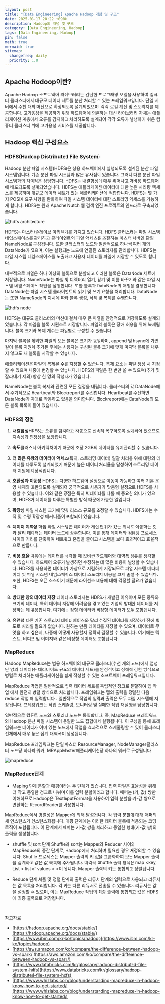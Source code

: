 ```yaml
---
layout: post
title: "[Data Engineering] Apache Hadoop 개념 및 구조"
date: 2025-03-17 20:22 +0900
description: Hadoop의 개념 및 구조
category: [Data Engineering, Hadoop]
tags: [Data Engineering, Hadoop]
pin: false
math: true
mermaid: true
sitemap:
  changefreq: daily
  priority: 1.0
---
```


## Apache Hodoop이란?
Apache Hadoop 소프트웨어 라이브러리는 간단한 프로그래밍 모델을 사용하여 컴퓨터 클러스터에서 대규모 데이터 세트를 분산 처리할 수 있는 프레임워크입니다. 단일 서버에서 수천 대의 머신으로 확장되도록 설계되었으며, 각각 로컬 계산 및 스토리지를 제공합니다. 고가용성을 제공하기 위해 하드웨어에 의존하는 대신 라이브러리 자체는 애플리케이션 계층에서 오류를 감지하고 처리하도록 설계되어 각각 오류가 발생하기 쉬운 컴퓨터 클러스터 위에 고가용성 서비스를 제공합니다.

## Hadoop 핵심 구성요소

### HDFS(Hadoop Distributed File System)
Hadoop 분산 파일 시스템(HDFS)은 상용 하드웨어에서 실행되도록 설계된 분산 파일 시스템입니다. 기존 분산 파일 시스템과 많은 유사점이 있습니다. 그러나 다른 분산 파일 시스템과의 차이점은 상당합니다. HDFS는 내결함성이 매우 뛰어나고 저비용 하드웨어에 배포되도록 설계되었습니다. HDFS는 애플리케이션 데이터에 대한 높은 처리량 액세스를 제공하며 대규모 데이터 세트가 있는 애플리케이션에 적합합니다. HDFS는 몇 가지 POSIX 요구 사항을 완화하여 파일 시스템 데이터에 대한 스트리밍 액세스를 가능하게 합니다. HDFS는 원래 Apache Nutch 웹 검색 엔진 프로젝트의 인프라로 구축되었습니다.

![hdfs architecture](/assets/img/data_engineering/hadoop/hdfsarchitecture.png)

HDFS는 마스터/슬레이브 아키텍처를 가지고 있습니다. HDFS 클러스터는 파일 시스템 네임스페이스를 관리하고 클라이언트의 파일 액세스를 조절하는 마스터 서버인 단일 NameNode로 구성됩니다. 또한 클러스터의 노드당 일반적으로 하나씩 여러 개의 DataNode가 있으며, 이는 실행되는 노드에 연결된 스토리지를 관리합니다. HDFS는 파일 시스템 네임스페이스를 노출하고 사용자 데이터를 파일에 저장할 수 있도록 합니다. 

내부적으로 파일은 하나 이상의 블록으로 분할되고 이러한 블록은 DataNode 세트에 저장됩니다. NameNode는 파일 및 디렉터리 열기, 닫기 및 이름 바꾸기와 같은 파일 시스템 네임스페이스 작업을 실행합니다. 또한 블록과 DataNode의 매핑을 결정합니다. DataNode는 파일 시스템 클라이언트의 읽기 및 쓰기 요청을 처리합니다. DataNode는 또한 NameNode의 지시에 따라 블록 생성, 삭제 및 복제를 수행합니다.

![hdfs node](/assets/img/data_engineering/hadoop/hdfsdatanodes.png)

HDFS는 대규모 클러스터의 머신에 걸쳐 매우 큰 파일을 안정적으로 저장하도록 설계되었습니다. 각 파일을 블록 시퀀스로 저장합니다. 파일의 블록은 장애 허용을 위해 복제됩니다. 블록 크기와 복제 계수는 파일별로 구성할 수 있습니다.

마지막 블록을 제외한 파일의 모든 블록은 크기가 동일하며, append 및 hsync에 가변 길이 블록 지원이 추가된 후에는 사용자는 구성된 블록 크기에 맞게 마지막 블록을 채우지 않고도 새 블록을 시작할 수 있습니다.

애플리케이션은 파일의 복제본 수를 지정할 수 있습니다. 복제 요소는 파일 생성 시 지정할 수 있으며 나중에 변경할 수 있습니다. HDFS의 파일은 한 번만 쓸 수 있으며(추가 및 잘라내기 제외) 항상 한 명의 작성자가 있습니다.

NameNode는 블록 복제와 관련된 모든 결정을 내립니다. 클러스터의 각 DataNode에서 주기적으로 Heartbeat와 Blockreport를 수신합니다. Heartbeat를 수신하면 DataNode가 제대로 작동하고 있음을 의미합니다. Blockreport에는 DataNode의 모든 블록 목록이 들어 있습니다.

### HDFS의 장점

1. **내결함성**HDFS는 오류를 탐지하고 자동으로 신속히 복구하도록 설계되어 있으므로 지속성과 안정성을 보장합니다.

2. **속도**클러스터 아키텍처이기 때문에 초당 2GB의 데이터를 유지관리할 수 있습니다.

3. **더 많은 유형의 데이터에 액세스**(특히, 스트리밍 데이터) 일괄 처리를 위해 대량의 데이터를 다루도록 설계되었기 때문에 높은 데이터 처리율을 달성하여 스트리밍 데이터 지원에 이상적입니다.

4. **호환성과 이동성** HDFS는 다양한 하드웨어 설정으로 이동이 가능하고 여러 기본 운영 체제와 호환되도록 설계되어 궁극적으로 사용자가 맞춤형 설정으로 HDFS를 사용할 수 있습니다. 이와 같은 장점은 특히 빅데이터를 다룰 때 중요한 의미가 있으며, HDFS가 데이터를 다루는 특별한 방식 때문에 가능한 일입니다.

5. **확장성** 파일 시스템 크기에 맞춰 리소스 규모를 조정할 수 있습니다. HDFS에는 수직 및 수평 확장성 메커니즘이 포함되어 있습니다.

6. **데이터 지역성** 하둡 파일 시스템은 데이터가 계산 단위가 있는 위치로 이동하는 것과 달리 데이터는 데이터 노드에 상주합니다. 이를 통해 데이터와 컴퓨팅 프로세스 사이의 거리를 단축하여 네트워크 혼잡을 줄이고 시스템을 보다 효과적이고 효율적으로 만듭니다.

7. **비용 효율** 처음에는 데이터를 생각할 때 값비싼 하드웨어와 대역폭 점유를 생각할 수 있습니다. 하드웨어 오류가 발생하면 수정하는 데 많은 비용이 발생할 수 있습니다. HDFS를 사용하면 데이터가 가상으로 저렴하게 저장되므로 파일 시스템 메타데이터 및 파일 시스템 네임스페이스 데이터 스토리지 비용을 크게 줄일 수 있습니다. 또한, HDFS는 오픈 소스이기 때문에 라이선스 비용에 대해 걱정할 필요가 없습니다.

8. **방대한 양의 데이터 저장** 데이터 스토리지는 HDFS가 개발된 이유이며 모든 종류와 크기의 데이터, 특히 데이터 저장에 어려움을 겪고 있는 기업의 방대한 데이터를 저장하는 데 유용합니다. 여기에는 정형 데이터와 비정형 데이터가 모두 포함됩니다.

9. **유연성** 다른 기존 스토리지 데이터베이스와 달리 수집된 데이터를 저장하기 전에 별도로 처리할 필요가 없습니다. 원하는 만큼 데이터를 저장할 수 있으며, 데이터로 무엇을 하고 싶은지, 나중에 어떻게 사용할지 정확히 결정할 수 있습니다. 여기에는 텍스트, 비디오 및 이미지와 같은 비정형 데이터도 포함됩니다.

### MapReduce
Hadoop MapReduce는 범용 하드웨어의 대규모 클러스터(수천 개의 노드)에서 엄청난 양의 데이터(수 테라바이트 규모의 데이터 세트)를 안정적이고 장애에 강한 방식으로 병렬로 처리하는 애플리케이션을 쉽게 작성할 수 있는 소프트웨어 프레임워크입니다.

MapReduce 작업은 일반적으로 입력 데이터 세트를 독립적인 청크로 분할하여 맵 작업 에서 완전히 병렬 방식으로 처리합니다. 프레임워크는 맵의 출력을 정렬한 다음 reduce 작업 에 입력합니다 . 일반적으로 작업의 입력과 출력은 모두 파일 시스템에 저장됩니다. 프레임워크는 작업 스케줄링, 모니터링 및 실패한 작업 재실행을 담당합니다.

일반적으로 컴퓨트 노드와 스토리지 노드는 동일합니다. 즉, MapReduce 프레임워크와 Hadoop 분산 파일 시스템이 동일한 노드 집합에서 실행됩니다. 이 구성을 통해 프레임워크는 데이터가 이미 있는 노드에서 작업을 효과적으로 스케줄링할 수 있어 클러스터 전체에서 매우 높은 집계 대역폭이 생성됩니다.

MapReduce 프레임워크는 단일 마스터 ResourceManager, NodeManager클러스터 노드당 하나의 워커, MRAppMaster애플리케이션당 하나의 워커로 구성됩니다

![mapreduce](/assets/img/data_engineering/hadoop/mapreduce.png)

### MapReduce단계

- Maping 단계
분할과 매핑이라는 두 단계가 있습니다. 입력 파일은 효율성을 위해 더 작고 동일한 청크로 나뉘며 이를 입력 분할이라고 합니다. 매퍼는 (키, 값) 쌍만 이해하므로 Hadoop은 TextInputFormat을 사용하여 입력 분할을 키-값 쌍으로 변환하는 RecordReader를 사용합니다. 

MapReduce에서 병렬성은 Mapper에 의해 달성됩니다. 각 입력 분할에 대해 매퍼의 새 인스턴스가 인스턴스화됩니다. 매핑 단계에는 이러한 데이터 블록에 적용되는 코딩 로직이 포함됩니다. 이 단계에서 매퍼는 키-값 쌍을 처리하고 동일한 형태(키-값 쌍)의 출력을 생성합니다.

- shuffle 및 sort 단계
Shuffle과 sort는 Mapper와 Reducer 사이의 MapReduce의 중간 단계로, Hadoop에서 처리하며 필요한 경우 재정의할 수 있습니다. Shuffle 프로세스는 Mapper 출력의 키 값을 그룹화하여 모든 Mapper 출력을 집계하고 값은 값 목록에 추가됩니다. 따라서 Shuffle 출력 형식은 map <key, List < list of values > >이 됩니다. Mapper 출력의 키는 통합되고 정렬됩니다.

- Reduce 단계
셔플 및 정렬 단계의 출력은 리듀서 단계의 입력으로 사용되고 리듀서는 값 목록을 처리합니다. 각 키는 다른 리듀서로 전송될 수 있습니다. 리듀서는 값을 설정할 수 있으며, 이는 MapReduce 작업의 최종 출력에 통합되고 값은 HDFS에 최종 출력으로 저장됩니다.


&nbsp;

참고자료
  - [https://hadoop.apache.org/docs/stable/](https://hadoop.apache.org/docs/stable/)
  - [https://www.ibm.com/kr-ko/topics/hadoop](https://www.ibm.com/kr-ko/topics/hadoop)
  - [https://aws.amazon.com/ko/compare/the-difference-between-hadoop-vs-spark/](https://aws.amazon.com/ko/compare/the-difference-between-hadoop-vs-spark/)
  - [https://www.databricks.com/kr/glossary/hadoop-distributed-file-system-hdfs](https://www.databricks.com/kr/glossary/hadoop-distributed-file-system-hdfs)
  - [https://www.whizlabs.com/blog/understanding-mapreduce-in-hadoop-know-how-to-get-started/](https://www.whizlabs.com/blog/understanding-mapreduce-in-hadoop-know-how-to-get-started/)
